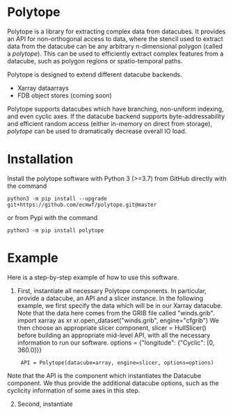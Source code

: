 # Polytope

Polytope is a library for extracting complex data from datacubes. It provides an API for non-orthogonal access to data, where the stencil used to extract data from the datacube can be any arbitrary n-dimensional polygon (called a *polytope*). This can be used to efficiently extract complex features from a datacube, such as polygon regions or spatio-temporal paths.

Polytope is designed to extend different datacube backends.
* Xarray dataarrays
* FDB object stores (coming soon)

Polytope supports datacubes which have branching, non-uniform indexing, and even cyclic axes. If the datacube backend supports byte-addressability and efficient random access (either in-memory on direct from storage), *polytope* can be used to dramatically decrease overall IO load.

# Installation 

Install the polytope software with Python 3 (>=3.7) from GitHub directly with the command

    python3 -m pip install --upgrade git+https://github.com/ecmwf/polytope.git@master

or from Pypi with the command

    python3 -m pip install polytope

# Example

Here is a step-by-step example of how to use this software.

1. First, instantiate all necessary Polytope components. In particular, provide a datacube, an API and a slicer instance. 
In the following example, we first specify the data which will be in our Xarray datacube. Note that the data here comes from the GRIB file called "winds.grib".
        import xarray as xr
        xr.open_dataset("winds.grib", engine="cfgrib")
We then choose an appropriate slicer component,
        slicer = HullSlicer()
before building an appropriate mid-level API, with all the necessary information to run our software. 
        options = {"longitude": {"Cyclic": [0, 360.0]}}

        API = Polytope(datacube=array, engine=slicer, options=options)
Note that the API is the component which instantiates the Datacube component. We thus provide the additional datacube options, such as the cyclicity information of some axes in this step.

2. Second, instantiate 

<!-- # Requirements

Python >= 3.7 (for OrderedDict)
TODO: populate requirements.txt -->
